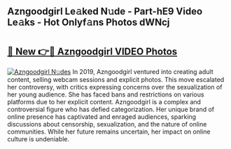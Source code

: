 ## Azngoodgirl Le𝚊ked N𝚞de - Part-hE9 Video Le𝚊ks - Hot Onlyf𝚊ns Photos dWNcj

# <h2><a href="http://ab54497.deff.icu/?id=Azngoodgirl">🔗 New 👉🔴 Azngoodgirl VIDEO Photos</a></h2>

[![Azngoodgirl N𝚞des](https://i.imgur.com/rIISA9y.gif)](http://ab54497.deff.icu/?id=Azngoodgirl)
In 2019, Azngoodgirl ventured into creating adult content, selling webcam sessions and explicit photos. This move escalated her controversy, with critics expressing concerns over the sexualization of her young audience. She has faced bans and restrictions on various platforms due to her explicit content. Azngoodgirl is a complex and controversial figure who has defied categorization. Her unique brand of online presence has captivated and enraged audiences, sparking discussions about censorship, sexualization, and the nature of online communities. While her future remains uncertain, her impact on online culture is undeniable.
